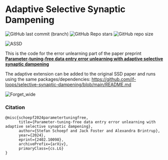 # Adaptive Selective Synaptic Dampening

![GitHub last commit (branch)](https://img.shields.io/github/last-commit/if-loops/adaptive-selective-synaptic-dampening/main) ![GitHub Repo stars](https://img.shields.io/github/stars/if-loops/adaptive-selective-synaptic-dampening) ![GitHub repo size](https://img.shields.io/github/repo-size/if-loops/adaptive-selective-synaptic-dampening)

![ASSD](https://github.com/if-loops/adaptive-selective-synaptic-dampening/assets/47212405/98e83e21-1304-4209-8ad7-b2386b65f4d6)

This is the code for the error unlearning part of the paper preprint **[Parameter-tuning-free data entry error unlearning with adaptive selective synaptic dampening](https://arxiv.org/abs/2402.10098)**

The adaptive extension can be added to the original SSD paper and runs using the same packages/dependencies: https://github.com/if-loops/selective-synaptic-dampening/blob/main/README.md

![Forget_wide](https://github.com/if-loops/adaptive-selective-synaptic-dampening/assets/47212405/8cb1c8c4-faf8-4642-8d51-11bed2e75b9a)


### Citation

```
@misc{schoepf2024parametertuningfree,
      title={Parameter-tuning-free data entry error unlearning with adaptive selective synaptic dampening}, 
      author={Stefan Schoepf and Jack Foster and Alexandra Brintrup},
      year={2024},
      eprint={2402.10098},
      archivePrefix={arXiv},
      primaryClass={cs.LG}
}
```
